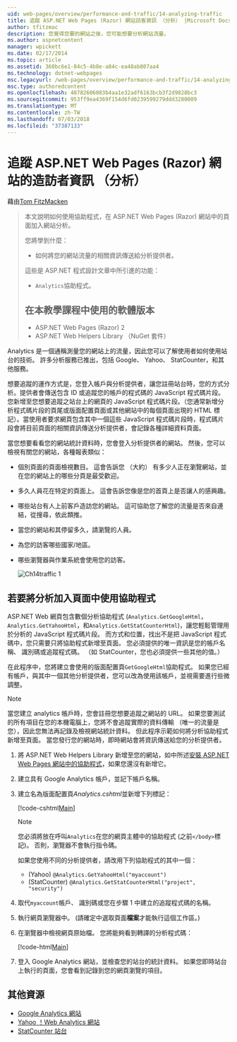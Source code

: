 ```yaml
---
uid: web-pages/overview/performance-and-traffic/14-analyzing-traffic
title: 追蹤 ASP.NET Web Pages (Razor) 網站訪客資訊 （分析） |Microsoft Docs
author: tfitzmac
description: 您覺得您要的網站之後，您可能想要分析網站流量。
ms.author: aspnetcontent
manager: wpickett
ms.date: 02/17/2014
ms.topic: article
ms.assetid: 360bc6e1-84c5-4b8e-a84c-ea48ab807aa4
ms.technology: dotnet-webpages
msc.legacyurl: /web-pages/overview/performance-and-traffic/14-analyzing-traffic
msc.type: authoredcontent
ms.openlocfilehash: 48782606083b4aa1e32adf6163bcb3f2d9828bc3
ms.sourcegitcommit: 953ff9ea4369f154d6fd0239599279ddd3280009
ms.translationtype: MT
ms.contentlocale: zh-TW
ms.lasthandoff: 07/03/2018
ms.locfileid: "37387133"
---
```

<a name="tracking-visitor-information-analytics-for-an-aspnet-web-pages-razor-site"></a>追蹤 ASP.NET Web Pages (Razor) 網站的造訪者資訊 （分析）
====================
藉由[Tom FitzMacken](https://github.com/tfitzmac)

> 本文說明如何使用協助程式，在 ASP.NET Web Pages (Razor) 網站中的頁面加入網站分析。
> 
> 您將學到什麼：
> 
> - 如何將您的網站流量的相關資訊傳送給分析提供者。
> 
> 這些是 ASP.NET 程式設計文章中所引進的功能：
> 
> - `Analytics`協助程式。
>   
> 
> ## <a name="software-versions-used-in-the-tutorial"></a>在本教學課程中使用的軟體版本
> 
> 
> - ASP.NET Web Pages (Razor) 2
> - ASP.NET Web Helpers Library （NuGet 套件）


Analytics 是一個通稱測量您的網站上的流量，因此您可以了解使用者如何使用站台的技術。 許多分析服務已推出，包括 Google、 Yahoo、 StatCounter，和其他服務。

想要追蹤的運作方式是，您登入帳戶與分析提供者，讓您註冊站台時，您的方式分析。提供者會傳送包含 ID 或追蹤您的帳戶的程式碼的 JavaScript 程式碼片段。 您新增至您想要追蹤之站台上的網頁的 JavaScript 程式碼片段。（您通常新增分析程式碼片段的頁尾或版面配置頁面或其他網站中的每個頁面出現的 HTML 標記）。當使用者要求網頁包含其中一個這些 JavaScript 程式碼片段時，程式碼片段會將目前頁面的相關資訊傳送分析提供者，會記錄各種詳細資料頁面。

當您想要看看您的網站統計資料時，您會登入分析提供者的網站。 然後，您可以檢視有關您的網站，各種報表類似：

- 個別頁面的頁面檢視數目。 這會告訴您 （大約） 有多少人正在瀏覽網站，並在您的網站上的哪些分頁是最受歡迎。
- 多久人員花在特定的頁面上。 這會告訴您像是您的首頁上是否讓人的感興趣。
- 哪些站台有人上前客戶造訪您的網站。 這可協助您了解您的流量是否來自連結，從搜尋，依此類推。
- 當您的網站和其停留多久，請瀏覽的人員。
- 為您的訪客哪些國家/地區。
- 哪些瀏覽器與作業系統會使用您的訪客。

    ![Ch14traffic 1](14-analyzing-traffic/_static/image1.jpg)

## <a name="using-a-helper-to-add-analytics-to-a-page"></a>若要將分析加入頁面中使用協助程式

ASP.NET Web 網頁包含數個分析協助程式 (`Analytics.GetGoogleHtml`， `Analytics.GetYahooHtml`，和`Analytics.GetStatCounterHtml`)，讓您輕鬆管理用於分析的 JavaScript 程式碼片段。 而方式和位置，找出不是把 JavaScript 程式碼中，您只需要只將協助程式新增至頁面。 您必須提供的唯一資訊是您的帳戶名稱、 識別碼或追蹤程式碼。 （如 StatCounter，您也必須提供一些其他的值。）

在此程序中，您將建立會使用的版面配置頁`GetGoogleHtml`協助程式。 如果您已經有帳戶，與其中一個其他分析提供者，您可以改為使用該帳戶，並視需要進行些微調整。

> [!NOTE]
> 當您建立 analytics 帳戶時，您會註冊您想要追蹤之網站的 URL。 如果您要測試的所有項目在您的本機電腦上，您將不會追蹤實際的資料傳輸 （唯一的流量是您），因此您無法再記錄及檢視網站統計資料。 但此程序示範如何將分析協助程式新增至頁面。 當您發行您的網站時，即時網站會將資訊傳送給您的分析提供者。


1. 將 ASP.NET Web Helpers Library 新增至您的網站，如中所述[安裝 ASP.NET Web Pages 網站中的協助程式](https://go.microsoft.com/fwlink/?LinkId=252372)，如果您還沒有新增它。
2. 建立具有 Google Analytics 帳戶，並記下帳戶名稱。
3. 建立名為版面配置頁*Analytics.cshtml*並新增下列標記：

    [!code-cshtml[Main](14-analyzing-traffic/samples/sample1.cshtml)]

    > [!NOTE]
    > 您必須將放在呼叫`Analytics`在您的網頁主體中的協助程式 (之前`</body>`標記)。 否則，瀏覽器不會執行指令碼。

    如果您使用不同的分析提供者，請改用下列協助程式的其中一個：

    - (Yahoo) `@Analytics.GetYahooHtml("myaccount")`
    - (StatCounter) `@Analytics.GetStatCounterHtml("project", "security")`
4. 取代`myaccount`帳戶、 識別碼或您在步驟 1 中建立的追蹤程式碼的名稱。
5. 執行網頁瀏覽器中。 (請確定中選取頁面**檔案**才能執行這個工作區。)
6. 在瀏覽器中檢視網頁原始檔。 您將能夠看到轉譯的分析程式碼：

    [!code-html[Main](14-analyzing-traffic/samples/sample2.html)]
7. 登入 Google Analytics 網站，並檢查您的站台的統計資料。 如果您即時站台上執行的頁面，您會看到記錄到您的網頁瀏覽的項目。

<a id="Additional_Resources"></a>
## <a name="additional-resources"></a>其他資源

- [Google Analytics 網站](https://www.google.com/analytics/)
- [Yahoo ！Web Analytics 網站](http://help.yahoo.com/l/us/yahoo/ywa/)
- [StatCounter 站台](http://statcounter.com/)
